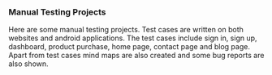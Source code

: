 ### **Manual Testing Projects**
Here are some manual testing projects. Test cases are written on both websites and android applications. The test cases include sign in, sign up, dashboard, product purchase, home page, contact page and blog page. Apart from test cases mind maps are also created and some bug reports are also shown.
